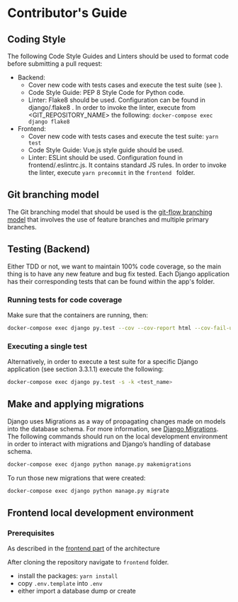 # Contributor's Guide

## Coding Style
The following Code Style Guides and Linters should be used to format code before submitting a pull request:	
* Backend: 
  * Cover new code with tests cases and execute the test suite (see [](installation_manual.md)).
  * Code Style Guide: PEP 8 Style Code for Python code.
  * Linter: Flake8  should be used. Configuration can be found in django/.flake8 . In order to invoke the linter, execute from <GIT_REPOSITORY_NAME> the following: ```docker-compose exec django flake8```
* Frontend: 
  * Cover new code with tests cases and execute the test suite: ```yarn test```
  * Code Style Guide: Vue.js style guide should be used. 
  * Linter: ESLint should be used. Configuration found in frontend/.eslintrc.js. It contains standard JS rules. In order to invoke the linter, execute `yarn precommit` in the `frontend ` folder.


## Git branching model
The Git branching model that should be used is the [git-flow branching model](https://nvie.com/posts/a-successful-git-branching-model/) that involves the use of feature branches and multiple primary branches. 

## Testing (Backend)
Either TDD or not, we want to maintain 100% code coverage, so the main thing is to have any new feature and bug fix tested.
Each Django application has their corresponding tests that can be found within the app's folder.

### Running tests for code coverage
Make sure that the containers are running, then:
```bash
docker-compose exec django py.test --cov --cov-report html --cov-fail-under 100 --cov-report term-missing --cov-config. Coveragerc
```

### Executing a single test
Alternatively, in order to execute a test suite for a specific Django application (see section 3.3.1.1) execute the following:
```bash
docker-compose exec django py.test -s -k <test_name>
```

## Make and applying migrations
Django uses Migrations as a way of propagating changes made on models into the database schema. For more information, see [Django Migrations](https://docs.djangoproject.com/en/4.0/topics/migrations/). The following commands should run on the local development environment in order to interact with migrations and Django’s handling of database schema.
```bash
docker-compose exec django python manage.py makemigrations
```
To run those new migrations that were created:
```bash
docker-compose exec django python manage.py migrate
```

## Frontend local development environment

### Prerequisites

As described in the [frontend part](architecture.md#requirements) of the architecture

After cloning the repository navigate to `frontend` folder.
- install the packages: `yarn install`
- copy `.env.template` into `.env`
- either import a database dump or create 